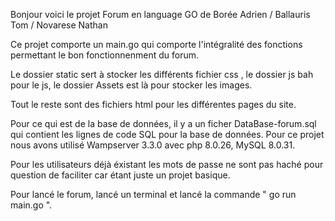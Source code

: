 Bonjour voici le projet Forum en language GO de Borée Adrien / Ballauris Tom / Novarese Nathan 

Ce projet comporte un main.go qui comporte l'intégralité des fonctions permettant le bon fonctionnenment du forum.

Le dossier static sert à stocker les différents fichier css , le dossier js bah pour le js, le dossier Assets est là pour stocker les images.

Tout le reste sont des fichiers html pour les différentes pages du site.

Pour ce qui est de la base de données, il y a un ficher DataBase-forum.sql qui contient les lignes de code SQL pour la base de données.
Pour ce projet nous avons utilisé Wampserver 3.3.0 avec php 8.0.26, MySQL 8.0.31.

Pour les utilisateurs déjà éxistant les mots de passe ne sont pas haché pour question de faciliter car étant juste un projet basique.

Pour lancé le forum, lancé un terminal et lancé la commande " go run main.go ".
